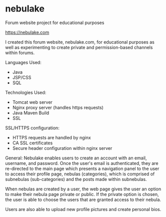 # nebulake
Forum website project for educational purposes

https://nebulake.com

I created this forum website, nebulake.com, for educational purposes as well as experimenting to create private and permission-based channels within forums.

Languages Used:
- Java
- JSP/CSS
- SQL

Technologies Used:
- Tomcat web server 
- Nginx proxy server (handles https requests)
- Java Maven Build
- SSL

SSL/HTTPS configuration:
- HTTPS requests are handled by nginx
- CA SSL certificates
- Secure header configuration within nginx server

General:
 Nebulake enables users to create an account with an email, username, and password. Once the user's email is authenticated, they are re-directed to the main page 
 which presents a navigation panel to the user to access their profile page, nebulas (categories), which is comprised of subnebulas (sub-categories) and the posts 
 made within subnebulas.

 When nebulas are created by a user, the web page gives the user an option to make their nebula page private or public. If the private option is chosen, the user 
 is able to choose the users that are granted access to their nebula.

 Users are also able to upload new profile pictures and create personal bios.
